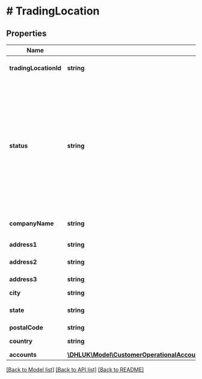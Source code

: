 # # TradingLocation

## Properties

Name | Type | Description | Notes
------------ | ------------- | ------------- | -------------
**tradingLocationId** | **string** | Unique ID for this customer trading location | [optional]
**status** | **string** | Customer trading location status. active &#x3D; active trading customer, new orders are being accepted without restriction. onStop &#x3D; Customer at trading location is currently on stop, new orders cannot currently be accepted. closed &#x3D; trading location is closed, new orders cannot be accepted. | [optional]
**companyName** | **string** | Name of organisation/trading location | [optional]
**address1** | **string** | Line 1 of the street address | [optional]
**address2** | **string** | Line 2 of the street address | [optional]
**address3** | **string** | Line 3 of the street address | [optional]
**city** | **string** | city | [optional]
**state** | **string** | county, state, province or territory. | [optional]
**postalCode** | **string** | postal code | [optional]
**country** | **string** | Two-character ISO country code. | [optional]
**accounts** | [**\DHLUK\Model\CustomerOperationalAccountsAssociatedWithThisTradingLocationLocation[]**](CustomerOperationalAccountsAssociatedWithThisTradingLocationLocation.md) |  | [optional]

[[Back to Model list]](../../README.md#models) [[Back to API list]](../../README.md#endpoints) [[Back to README]](../../README.md)
